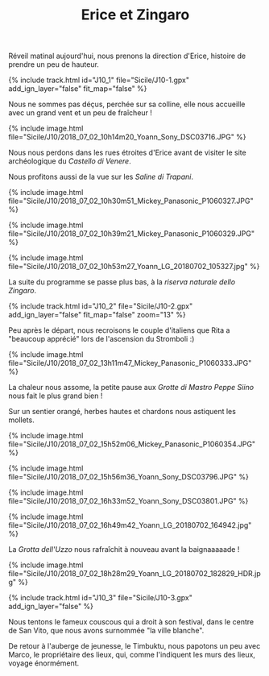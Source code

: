 ﻿---
title: "Erice et Zingaro"
permalink: /Sicile/J10/
sidebar:
  nav: "sicile"
enable_tracks: true
---

Réveil matinal aujourd'hui, nous prenons la direction d'Erice, histoire de prendre un peu de hauteur.

{% include track.html id="J10_1" file="Sicile/J10-1.gpx" add_ign_layer="false" fit_map="false" %}

Nous ne sommes pas déçus, perchée sur sa colline, elle nous accueille avec un grand vent et un peu de fraîcheur !

{% include image.html file="Sicile/J10/2018_07_02_10h14m20_Yoann_Sony_DSC03716.JPG" %}

Nous nous perdons dans les rues étroites d'Erice avant de visiter le site archéologique du *Castello di Venere*.

Nous profitons aussi de la vue sur les *Saline di Trapani*.

{% include image.html file="Sicile/J10/2018_07_02_10h30m51_Mickey_Panasonic_P1060327.JPG" %}

{% include image.html file="Sicile/J10/2018_07_02_10h39m21_Mickey_Panasonic_P1060329.JPG" %}

{% include image.html file="Sicile/J10/2018_07_02_10h53m27_Yoann_LG_20180702_105327.jpg" %}

La suite du programme se passe plus bas, à la *riserva naturale dello Zingaro*.

{% include track.html id="J10_2" file="Sicile/J10-2.gpx" add_ign_layer="false" fit_map="false" zoom="13" %}

Peu après le départ, nous recroisons le couple d'italiens que Rita a "beaucoup apprécié" lors de l'ascension du Stromboli :)

{% include image.html file="Sicile/J10/2018_07_02_13h11m47_Mickey_Panasonic_P1060333.JPG" %}

La chaleur nous assome, la petite pause aux *Grotte di Mastro Peppe Siino* nous fait le plus grand bien !

Sur un sentier orangé, herbes hautes et chardons nous astiquent les mollets.

{% include image.html file="Sicile/J10/2018_07_02_15h52m06_Mickey_Panasonic_P1060354.JPG" %}

{% include image.html file="Sicile/J10/2018_07_02_15h56m36_Yoann_Sony_DSC03796.JPG" %}

{% include image.html file="Sicile/J10/2018_07_02_16h33m52_Yoann_Sony_DSC03801.JPG" %}

{% include image.html file="Sicile/J10/2018_07_02_16h49m42_Yoann_LG_20180702_164942.jpg" %}

La *Grotta dell'Uzzo* nous rafraîchit à nouveau avant la baignaaaaade !

{% include image.html file="Sicile/J10/2018_07_02_18h28m29_Yoann_LG_20180702_182829_HDR.jpg" %}

{% include track.html id="J10_3" file="Sicile/J10-3.gpx" add_ign_layer="false" %}

Nous tentons le fameux couscous qui a droit à son festival, dans le centre de San Vito, que nous avons surnommée "la ville blanche".

De retour à l'auberge de jeunesse, le Timbuktu, nous papotons un peu avec Marco, le propriétaire des lieux, qui, comme l'indiquent les murs des lieux, voyage énormément.
